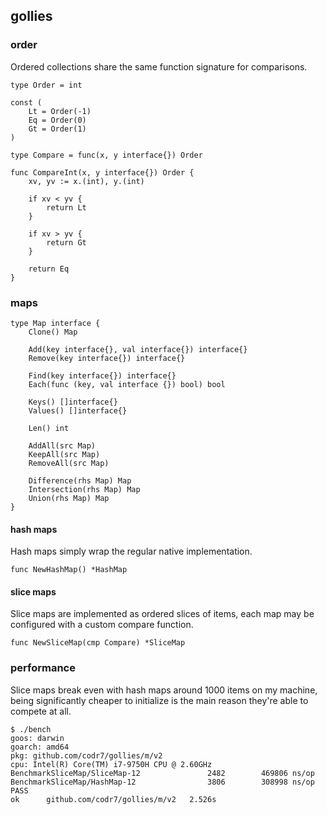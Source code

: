 ## gollies

### order
Ordered collections share the same function signature for comparisons.

```
type Order = int

const (
	Lt = Order(-1)
	Eq = Order(0)
	Gt = Order(1)
)

type Compare = func(x, y interface{}) Order

func CompareInt(x, y interface{}) Order {
	xv, yv := x.(int), y.(int)
	
	if xv < yv {
		return Lt
	}

	if xv > yv {
		return Gt
	}

	return Eq	
}
```

### maps

```
type Map interface {
	Clone() Map

	Add(key interface{}, val interface{}) interface{}
	Remove(key interface{}) interface{}

	Find(key interface{}) interface{}
	Each(func (key, val interface {}) bool) bool
	
	Keys() []interface{}
	Values() []interface{}

	Len() int

	AddAll(src Map)
	KeepAll(src Map)
	RemoveAll(src Map)

	Difference(rhs Map) Map
	Intersection(rhs Map) Map
	Union(rhs Map) Map
}
```

#### hash maps
Hash maps simply wrap the regular native implementation.

```
func NewHashMap() *HashMap
```

#### slice maps
Slice maps are implemented as ordered slices of items, each map may be configured with a custom compare function.

```
func NewSliceMap(cmp Compare) *SliceMap
```

### performance
Slice maps break even with hash maps around 1000 items on my machine, being significantly cheaper to initialize is the main reason they're able to compete at all. 

```
$ ./bench
goos: darwin
goarch: amd64
pkg: github.com/codr7/gollies/m/v2
cpu: Intel(R) Core(TM) i7-9750H CPU @ 2.60GHz
BenchmarkSliceMap/SliceMap-12         	    2482	    469806 ns/op
BenchmarkSliceMap/HashMap-12          	    3806	    308998 ns/op
PASS
ok  	github.com/codr7/gollies/m/v2	2.526s
```
